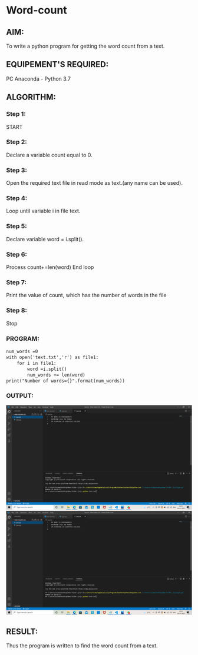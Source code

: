 # Word-count
## AIM:
To write a python program for getting the word count from a text.
## EQUIPEMENT'S REQUIRED: 
PC
Anaconda - Python 3.7
## ALGORITHM: 
### Step 1:
START
### Step 2: 
Declare a variable count equal to 0.

### Step 3:
Open the required text file in read mode as text.(any name can be used).

### Step 4:
Loop until variable i in file text.

### Step 5:
Declare variable word = i.split().

### Step 6:
Process count+=len(word) End loop

### Step 7:
Print the value of count, which has the number of words in the file

### Step 8:
Stop

### PROGRAM:
~~~
num_words =0
with open('text.txt','r') as file1:
    for i in file1:
        word =i.split()
        num_words += len(word)
print("Number of words={}".format(num_words)) 
~~~
### OUTPUT:
![github](text.png)
![github](type.png)


## RESULT:
Thus the program is written to find the word count from a text.
